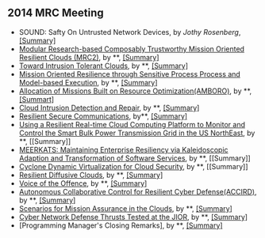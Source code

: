 2014 MRC Meeting
---

- SOUND: Safty On Untrusted Network Devices, by *Jothy Rosenberg*, [[Summary]](https://github.com/hxwang/Seminar/blob/master/MRC-2014-Sep/2_SOUND_Safty-On-Untrusted-Nework-Devices.md)
- [Modular Research-based Composably Trustworthy Mission Oriented Resilient Clouds (MRC2)](), by **, [[Summary]]()
- [Toward Intrusion Tolerant Clouds](), by **, [[Summary]]()
- [Mission Oriented Resilience through Sensitive Process Process and Model-based Execution](), by **, [[Summary]]()
- [Allocation of Missions Built on Resource Optimization(AMBORO)](), by **, [[Summart]]()
- [Cloud Intrusion Detection and Repair](), by **, [[Summary]]()
- [Resilient Secure Communications](), by**, [[Summary]]()
- [Using a Resilient Real-time Cloud Computing Platform to Monitor and Control the Smart Bulk Power Transmission Grid in the US NorthEast](), by **, [[Summary]]
- [MEERKATS: Maintaining Enterprise Resiliency via Kaleidoscopic Adaption and Transformation of Software Services](), by **, [[Summary]]
- [Cyclone Dynamic Virtualization for Cloud Security](), by **, [[Summary]]
- [Resilient Diffusive Clouds](), by **, [[Summary]]()
- [Voice of the Offence](), by **, [[Summary]]()
- [Autonomous Collaborative Control for Resilient Cyber Defense(ACCIRD)](), by **, [[Summary]]()
- [Scenarios for Mission Assurance in the Clouds](), by **, [[Summary]]()
- [Cyber Network Defense Thrusts Tested at the JIOR](), by **, [[Summary]]()
- [Programming Manager's Closing Remarks], by **, [[Summary]]()
